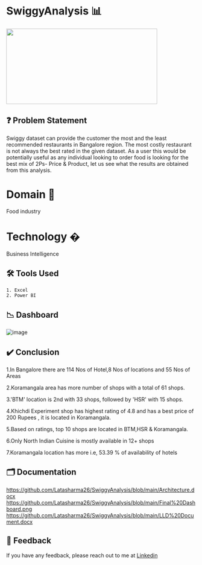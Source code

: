 # SwiggyAnalysis 📊
 
<img src="https://user-images.githubusercontent.com/24353357/151331057-ae4f3dec-24e8-4cff-a753-e258cb8413ec.png" width="400" height="200">


## ❓ Problem Statement

Swiggy dataset can provide the customer the most and the least recommended restaurants in Bangalore region.
The most costly restaurant is not always the best rated in the given dataset.
As a user this would be potentially useful as any individual looking to order food is looking for the best mix of 2Ps- Price & Product, let us see what the results are obtained from this analysis.

# Domain 🍲
Food industry

# Technology �
Business Intelligence

## 🛠 Tools Used
    1. Excel
    2. Power BI
    
## 📉 Dashboard

![image](https://github.com/Latasharma26/SwiggyAnalysis/assets/96385877/3f122255-0db2-4a3d-bf29-94521d8ac6a6)


## ✔️ Conclusion
1.In Bangalore  there are 114 Nos of Hotel,8 Nos of locations and 55 Nos of Areas

2.Koramangala area has more number of shops with a total of 61 shops.

3.'BTM' location is 2nd with 33 shops, followed by 'HSR' with 15 shops. 

4.Khichdi Experiment shop has highest rating of 4.8 and has a best price of 200 Rupees , it is located in Koramangala. 

5.Based on ratings, top 10 shops are located in BTM,HSR & Koramangala. 

6.Only North Indian Cuisine is mostly available in 12+ shops 

7.Koramangala location has more i.e, 53.39 % of availability of hotels



## 🗂 Documentation

https://github.com/Latasharma26/SwiggyAnalysis/blob/main/Architecture.docx
https://github.com/Latasharma26/SwiggyAnalysis/blob/main/Final%20Dashboard.png
https://github.com/Latasharma26/SwiggyAnalysis/blob/main/LLD%20Document.docx

## 📩 Feedback

If you have any feedback, please reach out to me at [Linkedin](https://www.linkedin.com/in/latasharma26/)
